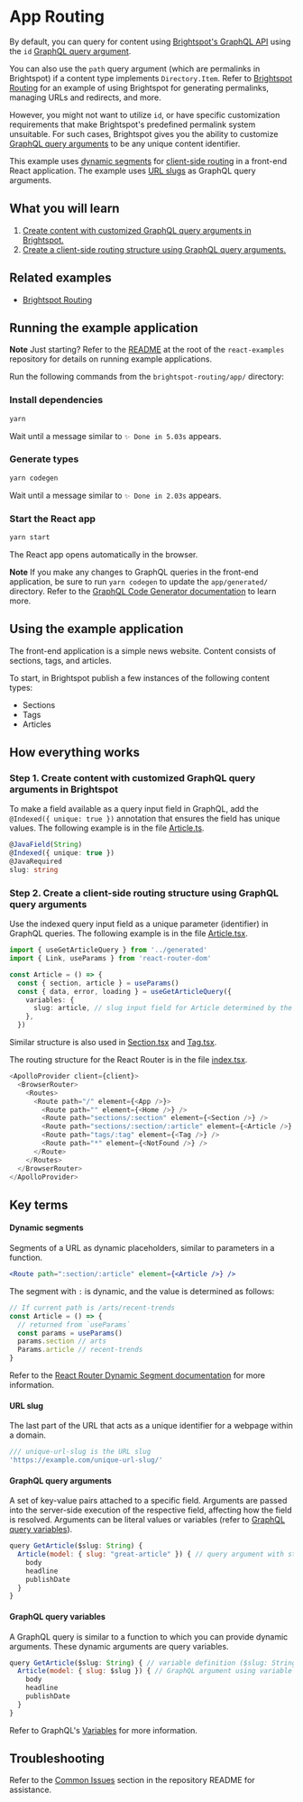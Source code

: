 # App Routing

By default, you can query for content using [Brightspot's GraphQL API](https://www.brightspot.com/documentation/brightspot-cms-developer-guide/latest/graphql-api) using the `id` [GraphQL query argument](#graphql-query-arguments). 

You can also use the `path` query argument (which are permalinks in Brightspot) if a content type implements `Directory.Item`. Refer to [Brightspot Routing](../brightspot-routing/README.md) for an example of using Brightspot for generating permalinks, managing URLs and redirects, and more.

However, you might not want to utilize `id`, or have specific customization requirements that make Brightspot's predefined permalink system unsuitable. For such cases, Brightspot gives you the ability to customize [GraphQL query arguments](#graphql-query-arguments) to be any unique content identifier.

This example uses [dynamic segments](#dynamic-segments) for [client-side routing](https://reactrouter.com/en/main/start/overview#client-side-routing) in a front-end React application. The example uses [URL slugs](#url-slug) as GraphQL query arguments.

## What you will learn

1. [Create content with customized GraphQL query arguments in Brightspot.](#step-1-create-content-with-customized-graphql-query-arguments-in-brightspot)
2. [Create a client-side routing structure using GraphQL query arguments.](#step-2-create-a-client-side-routing-structure-using-graphql-query-arguments)

## Related examples

- [Brightspot Routing](../brightspot-routing/README.md)
## Running the example application

**Note** Just starting? Refer to the [README](/README.md) at the root of the `react-examples` repository for details on running example applications.

Run the following commands from the `brightspot-routing/app/` directory:

### Install dependencies

```sh
yarn
```
Wait until a message similar to `✨ Done in 5.03s` appears.

### Generate types

```sh
yarn codegen
```

Wait until a message similar to `✨ Done in 2.03s` appears.

### Start the React app

```sh
yarn start
```
The React app opens automatically in the browser.

**Note** If you make any changes to GraphQL queries in the front-end application, be sure to run `yarn codegen` to update the `app/generated/` directory. Refer to the [GraphQL Code Generator documentation](https://www.the-guild.dev/graphql/codegen/docs/getting-started) to learn more.

## Using the example application

The front-end application is a simple news website. Content consists of sections, tags, and articles.

To start, in Brightspot publish a few instances of the following content types:

- Sections
- Tags
- Articles

## How everything works

### Step 1. Create content with customized GraphQL query arguments in Brightspot

To make a field available as a query input field in GraphQL, add the `@Indexed({ unique: true })` annotation that ensures the field has unique values. The following example is in the file [Article.ts](./brightspot/src/brightspot/example/app_routing/Article.ts).

```typescript
@JavaField(String)
@Indexed({ unique: true })
@JavaRequired
slug: string
```

### Step 2. Create a client-side routing structure using GraphQL query arguments

Use the indexed query input field as a unique parameter (identifier) in GraphQL queries. The following example is in the file [Article.tsx](./app/src/components/Article.tsx).

```typescript
import { useGetArticleQuery } from '../generated'
import { Link, useParams } from 'react-router-dom'

const Article = () => {
  const { section, article } = useParams()
  const { data, error, loading } = useGetArticleQuery({
    variables: {
      slug: article, // slug input field for Article determined by the parameter in the url
    },
  })
```

Similar structure is also used in  [Section.tsx](./app/src/components/Section.tsx) and [Tag.tsx](./app/src/components/Tag.tsx).

The routing structure for the React Router is in the file [index.tsx](./app/src/index.tsx).

```typescript
<ApolloProvider client={client}>
  <BrowserRouter>
    <Routes>
      <Route path="/" element={<App />}>
        <Route path="" element={<Home />} />
        <Route path="sections/:section" element={<Section />} />
        <Route path="sections/:section/:article" element={<Article />} />
        <Route path="tags/:tag" element={<Tag />} />
        <Route path="*" element={<NotFound />} />
      </Route>
    </Routes>
  </BrowserRouter>
</ApolloProvider>
```
## Key terms

#### Dynamic segments

Segments of a URL as dynamic placeholders, similar to parameters in a function.

```jsx
<Route path=":section/:article" element={<Article />} />
```

The segment with `:` is dynamic, and the value is determined as follows:

```jsx
// If current path is /arts/recent-trends
const Article = () => {
  // returned from `useParams`
  const params = useParams()
  params.section // arts
  Params.article // recent-trends
}
```

Refer to the [React Router Dynamic Segment documentation](https://reactrouter.com/en/main/start/overview#dynamic-segments) for more information.

#### URL slug

The last part of the URL that acts as a unique identifier for a webpage within a domain.

```javascript
/// unique-url-slug is the URL slug
'https://example.com/unique-url-slug/'
```

#### GraphQL query arguments

A set of key-value pairs attached to a specific field. Arguments are passed into the server-side execution of the respective field, affecting how the field is resolved. Arguments can be literal values or variables (refer to [GraphQL query variables](#graphql-query-variables)).

```javascript
query GetArticle($slug: String) {
  Article(model: { slug: "great-article" }) { // query argument with static value "great article"
    body
    headline
    publishDate
  }
}
```

#### GraphQL query variables

A GraphQL query is similar to a function to which you can provide dynamic arguments. These dynamic arguments are query variables.

```javascript
query GetArticle($slug: String) { // variable definition ($slug: String)
  Article(model: { slug: $slug }) { // GraphQL argument using variable
    body
    headline
    publishDate
  }
}
```

Refer to GraphQL's [Variables](https://graphql.org/learn/queries/#variables) for more information.

## Troubleshooting

Refer to the [Common Issues](/README.md) section in the repository README for assistance.
